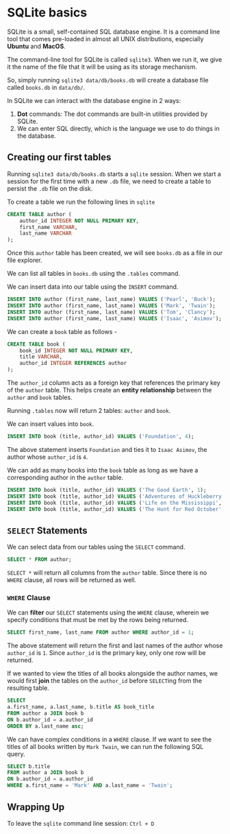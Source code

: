# SQLite basics

SQLite is a small, self-contained SQL database engine. It is a command line tool that comes pre-loaded in almost all UNIX distributions, especially **Ubuntu** and **MacOS**. 

The command-line tool for SQLite is called `sqlite3`. When we run it, we give it the name of the file that it will be using as its storage mechanism.

So, simply running `sqlite3 data/db/books.db` will create a database file called `books.db` in `data/db/`.

In SQLite we can interact with the database engine in 2 ways: 
  
  1. **Dot** commands: The dot commands are built-in utilities provided by SQLite. 
  2. We can enter SQL directly, which is the language we use to do things in the database.

## Creating our first tables

Running `sqlite3 data/db/books.db` starts a `sqlite` session. When we start a session for the first time with a new `.db` file, we need to create a table to persist the `.db` file on the disk.

To create a table we run the following lines in `sqlite` 

```sql
CREATE TABLE author (
    author_id INTEGER NOT NULL PRIMARY KEY,
    first_name VARCHAR,
    last_name VARCHAR
);
```

Once this `author` table has been created, we will see `books.db` as a file in our file explorer. 

We can list all tables in `books.db` using the `.tables` command.

We can insert data into our table using the `INSERT` command.

```sql
INSERT INTO author (first_name, last_name) VALUES ('Pearl', 'Buck');
INSERT INTO author (first_name, last_name) VALUES ('Mark', 'Twain');
INSERT INTO author (first_name, last_name) VALUES ('Tom', 'Clancy');
INSERT INTO author (first_name, last_name) VALUES ('Isaac', 'Asimov');
```

We can create a `book` table as follows - 

```sql
CREATE TABLE book (
    book_id INTEGER NOT NULL PRIMARY KEY,
    title VARCHAR,
    author_id INTEGER REFERENCES author
);
```

The `author_id` column acts as a foreign key that references the primary key of the `author` table. This helps create an **entity relationship** between the `author` and `book` tables.

Running `.tables` now will return 2 tables: `author` and `book`.

We can insert values into `book`. 

```SQL
INSERT INTO book (title, author_id) VALUES ('Foundation', 4);
```

The above statement inserts `Foundation` and ties it to `Isaac Asimov`, the author whose `author_id` is `4`.

We can add as many books into the `book` table as long as we have a corresponding author in the `author` table.

```SQL
INSERT INTO book (title, author_id) VALUES ('The Good Earth', 1);
INSERT INTO book (title, author_id) VALUES ('Adventures of Huckleberry Finn', 2);
INSERT INTO book (title, author_id) VALUES ('Life on the Mississippi', 2);
INSERT INTO book (title, author_id) VALUES ('The Hunt for Red October', 3);
```

## `SELECT` Statements

We can select data from our tables using the `SELECT` command.

```sql
SELECT * FROM author;
```

`SELECT *`  will return all columns from the `author` table. Since there is no `WHERE` clause, all rows will be returned as well.

### `WHERE` Clause

We can **filter** our `SELECT` statements using the `WHERE` clause, wherein we specify conditions that must be met by the rows being returned.

```sql
SELECT first_name, last_name FROM author WHERE author_id = 1;
```

The above statement will return the first and last names of the author whose `author_id` is `1`. Since `author_id` is the primary key, only one row will be returned.

If we wanted to view the titles of all books alongside the author names, we would first **join** the tables on the `author_id` before `SELECT`ing from the resulting table.

```sql
SELECT
a.first_name, a.last_name, b.title AS book_title
FROM author a JOIN book b
ON b.author_id = a.author_id
ORDER BY a.last_name asc;
```

We can have complex conditions in a `WHERE` clause. If we want to see the titles of all books written by `Mark Twain`, we can run the following SQL query.

```sql
SELECT b.title
FROM author a JOIN book b
ON b.author_id = a.author_id
WHERE a.first_name = 'Mark' AND a.last_name = 'Twain';
```

## Wrapping Up
To leave the `sqlite` command line session: `Ctrl + D`